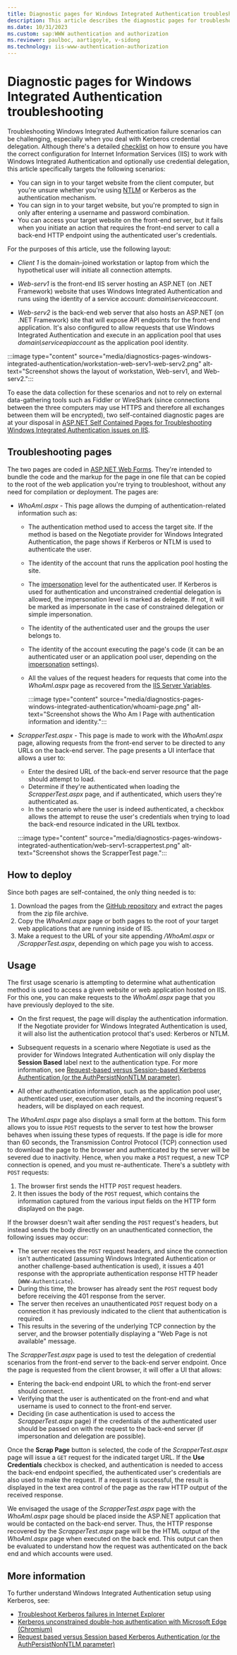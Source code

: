 ```yaml
---
title: Diagnostic pages for Windows Integrated Authentication troubleshooting
description: This article describes the diagnostic pages for troubleshooting Windows Integrated Authentication failures.
ms.date: 10/31/2023
ms.custom: sap:WWW authentication and authorization
ms.reviewer: paulboc, aartigoyle, v-sidong
ms.technology: iis-www-authentication-authorization
---
```


# Diagnostic pages for Windows Integrated Authentication troubleshooting

Troubleshooting Windows Integrated Authentication failure scenarios can be challenging, especially when you deal with Kerberos credential delegation. Although there's a detailed [checklist](../www-authentication-authorization/troubleshoot-kerberos-failures-ie.md) on how to ensure you have the correct configuration for Internet Information Services (IIS) to work with Windows Integrated Authentication and optionally use credential delegation, this article specifically targets the following scenarios:

- You can sign in to your target website from the client computer, but you're unsure whether you're using [NTLM](/windows-server/security/kerberos/ntlm-overview) or Kerberos as the authentication mechanism.
- You can sign in to your target website, but you're prompted to sign in only after entering a username and password combination.
- You can access your target website on the front-end server, but it fails when you initiate an action that requires the front-end server to call a back-end HTTP endpoint using the authenticated user's credentials.

For the purposes of this article, use the following layout:

- *Client 1* is the domain-joined workstation or laptop from which the hypothetical user will initiate all connection attempts.

- *Web-serv1* is the front-end IIS server hosting an ASP.NET (on .NET Framework) website that uses Windows Integrated Authentication and runs using the identity of a service account: *domain\serviceaccount*.

- *Web-serv2* is the back-end web server that also hosts an ASP.NET (on .NET Framework) site that will expose API endpoints for the front-end application. It's also configured to allow requests that use Windows Integrated Authentication and execute in an application pool that uses *domain\serviceapiaccount* as the application pool identity.

:::image type="content" source="media/diagnostics-pages-windows-integrated-authentication/workstation-web-serv1-web-serv2.png" alt-text="Screenshot shows the layout of workstation, Web-serv1, and Web-serv2.":::

To ease the data collection for these scenarios and not to rely on external data-gathering tools such as Fiddler or WireShark (since connections between the three computers may use HTTPS and therefore all exchanges between them will be encrypted), two self-contained diagnostic pages are at your disposal in [ASP.NET Self Contained Pages for Troubleshooting Windows Integrated Authentication issues on IIS](https://github.com/aspnet/samples/tree/main/samples/aspnet/Identity/CurrentUserInfoRetrieval).

## Troubleshooting pages

The two pages are coded in [ASP.NET Web Forms](/aspnet/web-forms/). They're intended to bundle the code and the markup for the page in one file that can be copied to the root of the web application you're trying to troubleshoot, without any need for compilation or deployment. The pages are:

- *WhoAmI.aspx* - This page allows the dumping of authentication-related information such as:

  - The authentication method used to access the target site. If the method is based on the Negotiate provider for Windows Integrated Authentication, the page shows if Kerberos or NTLM is used to authenticate the user.
  - The identity of the account that runs the application pool hosting the site.
  - The [impersonation](../../aspnet/development/implement-impersonation.md) level for the authenticated user. If Kerberos is used for authentication and unconstrained credential delegation is allowed, the impersonation level is marked as delegate. If not, it will be marked as impersonate in the case of constrained delegation or simple impersonation.
  - The identity of the authenticated user and the groups the user belongs to.
  - The identity of the account executing the page's code (it can be an authenticated user or an application pool user, depending on the [impersonation](../../aspnet/development/implement-impersonation.md) settings).
  - All the values of the request headers for requests that come into the *WhoAmI.aspx* page as recovered from the [IIS Server Variables](/previous-versions/iis/6.0-sdk/ms524602(v=vs.90)).

    :::image type="content" source="media/diagnostics-pages-windows-integrated-authentication/whoami-page.png" alt-text="Screenshot shows the Who Am I Page with authentication information and identity.":::

- *ScrapperTest.aspx* - This page is made to work with the *WhoAmI.aspx* page, allowing requests from the front-end server to be directed to any URLs on the back-end server. The page presents a UI interface that allows a user to:

  - Enter the desired URL of the back-end server resource that the page should attempt to load.
  - Determine if they're authenticated when loading the *ScrapperTest.aspx* page, and if authenticated, which users they're authenticated as.
  - In the scenario where the user is indeed authenticated, a checkbox allows the attempt to reuse the user's credentials when trying to load the back-end resource indicated in the URL textbox.

  :::image type="content" source="media/diagnostics-pages-windows-integrated-authentication/web-serv1-scrappertest.png" alt-text="Screenshot shows the ScrapperTest page.":::

## How to deploy

Since both pages are self-contained, the only thing needed is to:

1. Download the pages from the [GitHub repository](https://github.com/aspnet/samples/tree/main/samples/aspnet/Identity/CurrentUserInfoRetrieval) and extract the pages from the zip file archive.
1. Copy the *WhoAmI.aspx* page or both pages to the root of your target web applications that are running inside of IIS.
1. Make a request to the URL of your site appending */WhoAmI.aspx* or */ScrapperTest.aspx*, depending on which page you wish to access.

## Usage

The first usage scenario is attempting to determine what authentication method is used to access a given website or web application hosted on IIS. For this one, you can make requests to the *WhoAmI.aspx* page that you have previously deployed to the site. 

- On the first request, the page will display the authentication information. If the Negotiate provider for Windows Integrated Authentication is used, it will also list the authentication protocol that's used: Kerberos or NTLM.

- Subsequent requests in a scenario where Negotiate is used as the provider for Windows Integrated Authentication will only display the **Session Based** label next to the authentication type. For more information, see [Request-based versus Session-based Kerberos Authentication (or the AuthPersistNonNTLM parameter)](https://techcommunity.microsoft.com/t5/iis-support-blog/request-based-versus-session-based-kerberos-authentication-or/ba-p/916043).

- All other authentication information, such as the application pool user, authenticated user, execution user details, and the incoming request's headers, will be displayed on each request.

The *WhoAmI.aspx* page also displays a small form at the bottom. This form allows you to issue `POST` requests to the server to test how the browser behaves when issuing these types of requests. If the page is idle for more than 60 seconds, the Transmission Control Protocol (TCP) connection used to download the page to the browser and authenticated by the server will be severed due to inactivity. Hence, when you make a `POST` request, a new TCP connection is opened, and you must re-authenticate. There's a subtlety with `POST` requests:

1. The browser first sends the HTTP `POST` request headers.
1. It then issues the body of the `POST` request, which contains the information captured from the various input fields on the HTTP form displayed on the page.

If the browser doesn't wait after sending the `POST` request's headers, but instead sends the body directly on an unauthenticated connection, the following issues may occur:

- The server receives the `POST` request headers, and since the connection isn't authenticated (assuming Windows Integrated Authentication or another challenge-based authentication is used), it issues a 401 response with the appropriate authentication response HTTP header (`WWW-Authenticate`).
- During this time, the browser has already sent the `POST` request body before receiving the 401 response from the server.
- The server then receives an unauthenticated `POST` request body on a connection it has previously indicated to the client that authentication is required.
- This results in the severing of the underlying TCP connection by the server, and the browser potentially displaying a "Web Page is not available" message.

The *ScrapperTest.aspx* page is used to test the delegation of credential scenarios from the front-end server to the back-end server endpoint. Once the page is requested from the client browser, it will offer a UI that allows:

- Entering the back-end endpoint URL to which the front-end server should connect.
- Verifying that the user is authenticated on the front-end and what username is used to connect to the front-end server.
- Deciding (in case authentication is used to access the *ScrapperTest.aspx* page) if the credentials of the authenticated user should be passed on with the request to the back-end server (if impersonation and delegation are possible).

Once the **Scrap Page** button is selected, the code of the *ScrapperTest.aspx* page will issue a `GET` request for the indicated target URL. If the **Use Credentials** checkbox is checked, and authentication is needed to access the back-end endpoint specified, the authenticated user's credentials are also used to make the request. If a request is successful, the result is displayed in the text area control of the page as the raw HTTP output of the received response.

We envisaged the usage of the *ScrapperTest.aspx* page with the *WhoAmI.aspx* page should be placed inside the ASP.NET application that would be contacted on the back-end server. Thus, the HTTP response recovered by the *ScrapperTest.aspx* page will be the HTML output of the *WhoAmI.aspx* page when executed on the back end. This output can then be evaluated to understand how the request was authenticated on the back end and which accounts were used.

## More information

To further understand Windows Integrated Authentication setup using Kerberos, see:

- [Troubleshoot Kerberos failures in Internet Explorer](troubleshoot-kerberos-failures-ie.md)
- [Kerberos unconstrained double-hop authentication with Microsoft Edge (Chromium)](kerberos-double-hop-authentication-edge-chromium.md)
- [Request based versus Session based Kerberos Authentication (or the AuthPersistNonNTLM parameter)](https://techcommunity.microsoft.com/t5/iis-support-blog/request-based-versus-session-based-kerberos-authentication-or/ba-p/916043)
